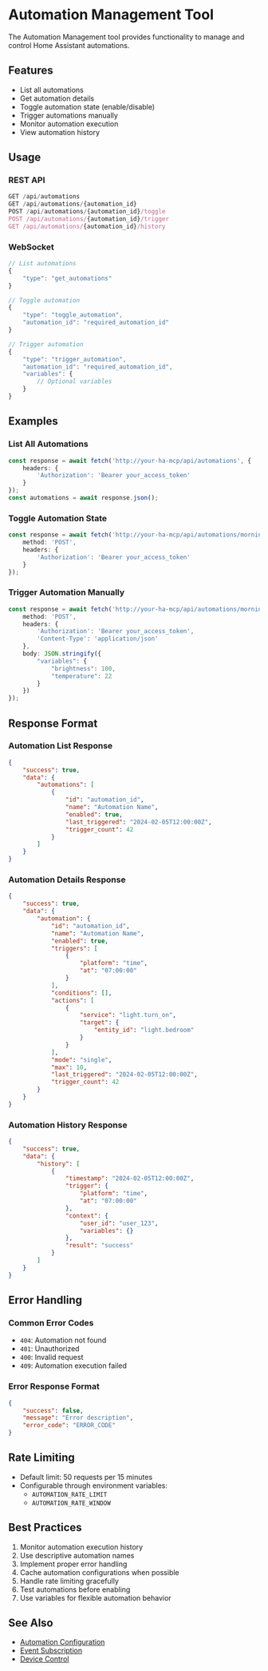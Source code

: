 # Automation Management Tool

The Automation Management tool provides functionality to manage and control Home Assistant automations.

## Features

- List all automations
- Get automation details
- Toggle automation state (enable/disable)
- Trigger automations manually
- Monitor automation execution
- View automation history

## Usage

### REST API

```typescript
GET /api/automations
GET /api/automations/{automation_id}
POST /api/automations/{automation_id}/toggle
POST /api/automations/{automation_id}/trigger
GET /api/automations/{automation_id}/history
```

### WebSocket

```typescript
// List automations
{
    "type": "get_automations"
}

// Toggle automation
{
    "type": "toggle_automation",
    "automation_id": "required_automation_id"
}

// Trigger automation
{
    "type": "trigger_automation",
    "automation_id": "required_automation_id",
    "variables": {
        // Optional variables
    }
}
```

## Examples

### List All Automations

```typescript
const response = await fetch('http://your-ha-mcp/api/automations', {
    headers: {
        'Authorization': 'Bearer your_access_token'
    }
});
const automations = await response.json();
```

### Toggle Automation State

```typescript
const response = await fetch('http://your-ha-mcp/api/automations/morning_routine/toggle', {
    method: 'POST',
    headers: {
        'Authorization': 'Bearer your_access_token'
    }
});
```

### Trigger Automation Manually

```typescript
const response = await fetch('http://your-ha-mcp/api/automations/morning_routine/trigger', {
    method: 'POST',
    headers: {
        'Authorization': 'Bearer your_access_token',
        'Content-Type': 'application/json'
    },
    body: JSON.stringify({
        "variables": {
            "brightness": 100,
            "temperature": 22
        }
    })
});
```

## Response Format

### Automation List Response

```json
{
    "success": true,
    "data": {
        "automations": [
            {
                "id": "automation_id",
                "name": "Automation Name",
                "enabled": true,
                "last_triggered": "2024-02-05T12:00:00Z",
                "trigger_count": 42
            }
        ]
    }
}
```

### Automation Details Response

```json
{
    "success": true,
    "data": {
        "automation": {
            "id": "automation_id",
            "name": "Automation Name",
            "enabled": true,
            "triggers": [
                {
                    "platform": "time",
                    "at": "07:00:00"
                }
            ],
            "conditions": [],
            "actions": [
                {
                    "service": "light.turn_on",
                    "target": {
                        "entity_id": "light.bedroom"
                    }
                }
            ],
            "mode": "single",
            "max": 10,
            "last_triggered": "2024-02-05T12:00:00Z",
            "trigger_count": 42
        }
    }
}
```

### Automation History Response

```json
{
    "success": true,
    "data": {
        "history": [
            {
                "timestamp": "2024-02-05T12:00:00Z",
                "trigger": {
                    "platform": "time",
                    "at": "07:00:00"
                },
                "context": {
                    "user_id": "user_123",
                    "variables": {}
                },
                "result": "success"
            }
        ]
    }
}
```

## Error Handling

### Common Error Codes

- `404`: Automation not found
- `401`: Unauthorized
- `400`: Invalid request
- `409`: Automation execution failed

### Error Response Format

```json
{
    "success": false,
    "message": "Error description",
    "error_code": "ERROR_CODE"
}
```

## Rate Limiting

- Default limit: 50 requests per 15 minutes
- Configurable through environment variables:
  - `AUTOMATION_RATE_LIMIT`
  - `AUTOMATION_RATE_WINDOW`

## Best Practices

1. Monitor automation execution history
2. Use descriptive automation names
3. Implement proper error handling
4. Cache automation configurations when possible
5. Handle rate limiting gracefully
6. Test automations before enabling
7. Use variables for flexible automation behavior

## See Also

- [Automation Configuration](automation-config.md)
- [Event Subscription](../events/subscribe-events.md)
- [Device Control](../device-management/control.md) 